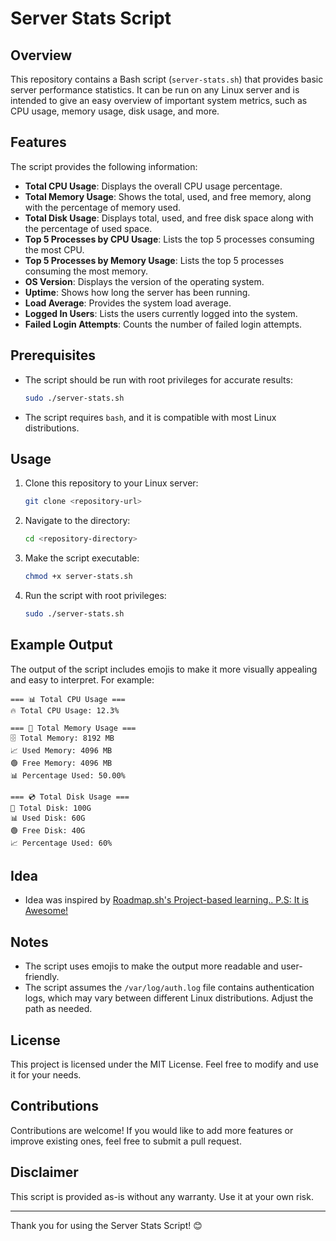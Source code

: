 # Server Stats Script

## Overview
This repository contains a Bash script (`server-stats.sh`) that provides basic server performance statistics. It can be run on any Linux server and is intended to give an easy overview of important system metrics, such as CPU usage, memory usage, disk usage, and more.

## Features
The script provides the following information:

- **Total CPU Usage**: Displays the overall CPU usage percentage.
- **Total Memory Usage**: Shows the total, used, and free memory, along with the percentage of memory used.
- **Total Disk Usage**: Displays total, used, and free disk space along with the percentage of used space.
- **Top 5 Processes by CPU Usage**: Lists the top 5 processes consuming the most CPU.
- **Top 5 Processes by Memory Usage**: Lists the top 5 processes consuming the most memory.
- **OS Version**: Displays the version of the operating system.
- **Uptime**: Shows how long the server has been running.
- **Load Average**: Provides the system load average.
- **Logged In Users**: Lists the users currently logged into the system.
- **Failed Login Attempts**: Counts the number of failed login attempts.

## Prerequisites
- The script should be run with root privileges for accurate results:
  ```bash
  sudo ./server-stats.sh
  ```

- The script requires `bash`, and it is compatible with most Linux distributions.

## Usage
1. Clone this repository to your Linux server:
   ```bash
   git clone <repository-url>
   ```
2. Navigate to the directory:
   ```bash
   cd <repository-directory>
   ```
3. Make the script executable:
   ```bash
   chmod +x server-stats.sh
   ```
4. Run the script with root privileges:
   ```bash
   sudo ./server-stats.sh
   ```

## Example Output
The output of the script includes emojis to make it more visually appealing and easy to interpret. For example:

```
=== 📊 Total CPU Usage ===
🔥 Total CPU Usage: 12.3%

=== 💾 Total Memory Usage ===
🗄️ Total Memory: 8192 MB
📈 Used Memory: 4096 MB
🟢 Free Memory: 4096 MB
📊 Percentage Used: 50.00%

=== 💿 Total Disk Usage ===
💽 Total Disk: 100G
📊 Used Disk: 60G
🟢 Free Disk: 40G
📈 Percentage Used: 60%
```
## Idea
- Idea was inspired by [Roadmap.sh's Project-based learning.. P.S: It is Awesome! ](https://roadmap.sh/projects/server-stats)
## Notes
- The script uses emojis to make the output more readable and user-friendly.
- The script assumes the `/var/log/auth.log` file contains authentication logs, which may vary between different Linux distributions. Adjust the path as needed.

## License
This project is licensed under the MIT License. Feel free to modify and use it for your needs.

## Contributions
Contributions are welcome! If you would like to add more features or improve existing ones, feel free to submit a pull request.

## Disclaimer
This script is provided as-is without any warranty. Use it at your own risk.

---
Thank you for using the Server Stats Script! 😊

